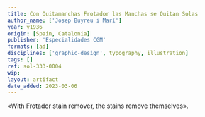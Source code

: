 ```yaml
---
title: Con Quitamanchas Frotador las Manchas se Quitan Solas
author_name: ['Josep Buyreu i Marí']
year: y1936
origin: [Spain, Catalonia]
publisher: 'Especialidades CGM'
formats: [ad]
disciplines: ['graphic-design', typography, illustration]
tags: []
ref: sol-333-0004
wip:
layout: artifact
date_added: 2023-03-06
---
```

«With Frotador stain remover, the stains remove themselves».
